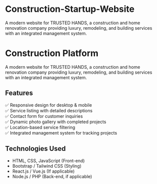 # Construction-Startup-Website
A modern website for TRUSTED HANDS, a construction and home renovation company providing luxury, remodeling, and building services with an integrated management system.

# Construction Platform  

A modern website for TRUSTED HANDS, a construction and home renovation company providing luxury, remodeling, and building services with an integrated management system.  

## Features  
✅ Responsive design for desktop & mobile  
✅ Service listing with detailed descriptions  
✅ Contact form for customer inquiries  
✅ Dynamic photo gallery with completed projects  
✅ Location-based service filtering  
✅ Integrated management system for tracking projects  

## Technologies Used  
- HTML, CSS, JavaScript (Front-end)  
- Bootstrap / Tailwind CSS (Styling)  
- React.js / Vue.js (If applicable)  
- Node.js / PHP (Back-end, if applicable)  

